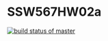 # SSW567HW02a
[![build status of master](https://travis-ci.com/alexsaltstein/SSW567HW02a.svg?branch=master)](https://travis-ci.com/alexsaltstein/SSW567HW02a)